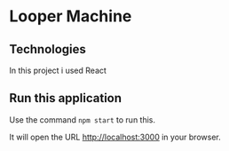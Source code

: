 # Looper Machine

## Technologies

In this project i used React

## Run this application

Use the command `npm start` to run this.

It will open the URL [http://localhost:3000](http://localhost:3000) in your browser.



